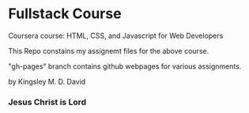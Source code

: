# Fullstack Course

Coursera course: HTML, CSS, and Javascript for Web Developers

This Repo constains my assignemt files for the above course.

"gh-pages" branch contains github webpages for various assignments.

by Kingsley M. D. David
### Jesus Christ is Lord
